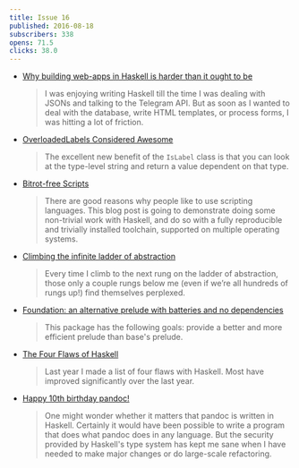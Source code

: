 ```yaml
---
title: Issue 16
published: 2016-08-18
subscribers: 338
opens: 71.5
clicks: 38.0
---
```


- [Why building web-apps in Haskell is harder than it ought to be](https://medium.com/@saurabhnanda/why-building-web-apps-in-haskell-is-harder-than-it-ought-to-be-c9b13de0be4f#.biieoeofz)

  > I was enjoying writing Haskell till the time I was dealing with JSONs and talking to the Telegram API. But as soon as I wanted to deal with the database, write HTML templates, or process forms, I was hitting a lot of friction.

- [OverloadedLabels Considered Awesome](https://www.reddit.com/r/haskell/comments/4x8tk8/overloadedlabels_considered_awesome/)

  > The excellent new benefit of the `IsLabel` class is that you can look at the type-level string and return a value dependent on that type.

- [Bitrot-free Scripts](https://www.fpcomplete.com/blog/2016/08/bitrot-free-scripts)

  > There are good reasons why people like to use scripting languages. This blog post is going to demonstrate doing some non-trivial work with Haskell, and do so with a fully reproducible and trivially installed toolchain, supported on multiple operating systems.

- [Climbing the infinite ladder of abstraction](https://lexi-lambda.github.io/blog/2016/08/11/climbing-the-infinite-ladder-of-abstraction/)

  > Every time I climb to the next rung on the ladder of abstraction, those only a couple rungs below me (even if we’re all hundreds of rungs up!) find themselves perplexed.

- [Foundation: an alternative prelude with batteries and no dependencies](https://hackage.haskell.org/package/foundation-0.0.1)

  > This package has the following goals: provide a better and more efficient prelude than base's prelude.

- [The Four Flaws of Haskell](http://neilmitchell.blogspot.com/2016/08/the-four-flaws-of-haskell.html)

  > Last year I made a list of four flaws with Haskell. Most have improved significantly over the last year.

- [Happy 10th birthday pandoc!](https://groups.google.com/d/msg/pandoc-discuss/0rutNJAVKoc/EeQDFT2lCQAJ)

  > One might wonder whether it matters that pandoc is written in Haskell. Certainly it would have been possible to write a program that does what pandoc does in any language. But the security provided by Haskell's type system has kept me sane when I have needed to make major changes or do large-scale refactoring.
